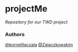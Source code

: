 # projectMe

*Repository for our TWD project*

### Authors
[@korneltlaczala](https://github.com/korneltlaczala) [@Zajaczkowskim](https://github.com/Zajaczkowskim)

